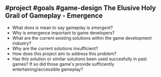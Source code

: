 #project #goals #game-design 
The Elusive Holy Grail of Gameplay - Emergence
--

- What does is mean to say gameplay is _emergent_?
- Why is emergence important to game developers?
- What are the current existing solutions within the game development industry?
- Why are the current solutions insufficient?
- How does this project aim to address this problem?
- Has this solution or similar solutions been used succesfully in past games?   If so did those game's provide sufficiently entertaining/accessible gameplay?



